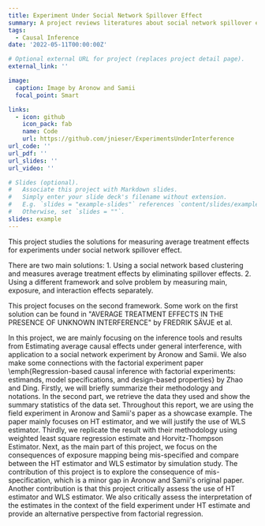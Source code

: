 ```yaml
---
title: Experiment Under Social Network Spillover Effect
summary: A project reviews literatures about social network spillover effects and studies the situation under mis-specification of exposure mapping by simulation studies.
tags:
  - Causal Inference
date: '2022-05-11T00:00:00Z'

# Optional external URL for project (replaces project detail page).
external_link: ''

image:
  caption: Image by Aronow and Samii
  focal_point: Smart

links:
  - icon: github
    icon_pack: fab
    name: Code
    url: https://github.com/jnieser/ExperimentsUnderInterference
url_code: ''
url_pdf: ''
url_slides: ''
url_video: ''

# Slides (optional).
#   Associate this project with Markdown slides.
#   Simply enter your slide deck's filename without extension.
#   E.g. `slides = "example-slides"` references `content/slides/example-slides.md`.
#   Otherwise, set `slides = ""`.
slides: example
---
```

This project studies the solutions for measuring average treatment effects for experiments under social network spillover effect.

There are two main solutions: 1. Using a social network based clustering and measures average treatment effects by eliminating spillover effects. 2. Using a different framework and solve problem by measuring main, exposure, and interaction effects separately.

This project focuses on the second framework. Some work on the first solution can be found in "AVERAGE TREATMENT EFFECTS IN THE PRESENCE
OF UNKNOWN INTERFERENCE" by FREDRIK SÄVJE et al.

In this project, we are mainly focusing on the inference tools and results from Estimating average causal effects under general interference, with application to a social network experiment by Aronow and Samii. We also make some connections with the factorial experiment paper \emph{Regression-based causal inference with factorial experiments: estimands, model specifications, and design-based properties} by Zhao and Ding. Firstly, we will briefly summarize their methodology and notations. In the second part, we retrieve the data they used and show the summary statistics of the data set. Throughout this report, we are using the field experiment in Aronow and Samii's paper as a showcase example. The paper mainly focuses on HT estimator, and we will justify the use of WLS estimator. Thirdly, we replicate the result with their methodology using weighted least square regression estimate and Horvitz-Thompson Estimator. Next, as the main part of this project, we focus on the consequences of exposure mapping being mis-specified and compare between the HT estimator and WLS estimator by simulation study. The contribution of this project is to explore the consequence of mis-specification, which is a minor gap in Aronow and Samii's original paper. Another contribution is that this project critically assess the use of HT estimator and WLS estimator. We also critically assess the interpretation of the estimates in the context of the field experiment under HT estimate and provide an alternative perspective from factorial regression.


